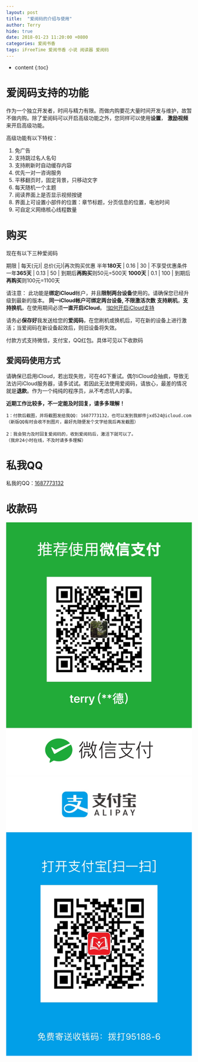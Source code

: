 ```yaml
---
layout: post
title:  "爱阅码的介绍与使用"
author: Terry
hide: true
date: 2018-01-23 11:20:00 +0800
categories: 爱阅书香
tags: iFreeTime 爱阅书香 小说 阅读器 爱阅码
---
```

 
* content
{:toc}

# 爱阅码支持的功能

作为一个独立开发者，时间与精力有限。而做内购要花大量时间开发与维护，故暂不做内购。除了爱阅码可以开启高级功能之外，您同样可以使用**设置**， **激励视频** 来开启高级功能。




高级功能有以下特权：

1. 免广告
2. 支持跳过名人名句
3. 支持刷新时自动缓存内容
4. 优先一对一咨询服务
5. 平移翻页时，固定背景，只移动文字
6. 每天随机一个主题
7. 阅读界面上是否显示视频按键
8. 界面上可设置小部件的位置：章节标题，分页信息的位置，电池时间
9. 可自定义网络核心线程数量


# 购买

现在有以下三种爱阅码

期限 | 每天(元)| 总价(元)|再次购买优惠
半年**180天** | 0.16 | 30  | 不享受优惠条件
一年**365天** | 0.13 | 50  | 到期后**再购买**则50元=500天
**1000天**    | 0.1  | 100 | 到期后**再购买**则100元=1100天


请注意：
此功能是**绑定iCloud**帐户，并且**限制两台设备**使用的。请确保您已经升级到最新的版本。
**同一iCloud帐户可绑定两台设备, 不限激活次数**
**支持刷机**，**支持换机**，在使用期间必须**一直开启iCloud**。
[!如何开启iCloud支持](/files/openift.jpeg)

请务必**保存好**我发送给您的**爱阅码**，在您刷机或换机后，可在新的设备上进行激活；当爱阅码在新设备起效后，则旧设备将失效。



付款方式支持微信，支付宝，QQ红包。具体可见以下收款码

## 爱阅码使用方式

请确保已启用iCloud，若出现失败，可在4G下重试。偶尔iCloud会抽疯，导致无法访问iCloud服务器，请多试试。若因此无法使用爱阅码，请放心，最差的情况就是**退款**。作为一个纯纯的程序员，从不考虑坑人的事。

**近期工作比较多，不一定能及时回复，请多多理解！**

```
1：付款后截图，并将截图发给我QQ: 1687773132，也可以发到我邮件jxd524@icloud.com
（新版QQ有时会收不到图片，最好先随便发个文字给我后再发截图）

2：我会努力及时回复爱阅码的，收到爱阅码后，激活下就可以了。
（我非24小时在线，不及时请多多理解）
```

# 私我QQ
<p>私我的QQ：<a href="mqq://im/chat?chat_type=wpa&uin=1687773132&version=1&src_type=web">1687773132</a></p>

# 收款码

![微信](/files/IMG_0059.JPG)
![支付宝](/files/IMG_0060.JPG)


